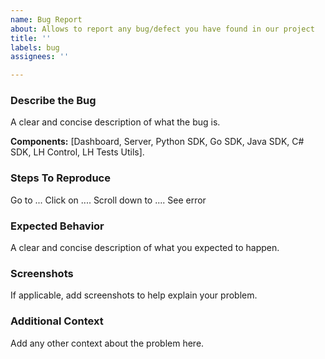 ```yaml
---
name: Bug Report
about: Allows to report any bug/defect you have found in our project
title: ''
labels: bug
assignees: ''

---
```


### Describe the Bug

A clear and concise description of what the bug is.

**Components:** [Dashboard, Server, Python SDK, Go SDK, Java SDK, C# SDK, LH Control, LH Tests Utils].

### Steps To Reproduce

Go to ...
Click on ....
Scroll down to ....
See error

### Expected Behavior

A clear and concise description of what you expected to happen.

### Screenshots

If applicable, add screenshots to help explain your problem.

### Additional Context

Add any other context about the problem here.
